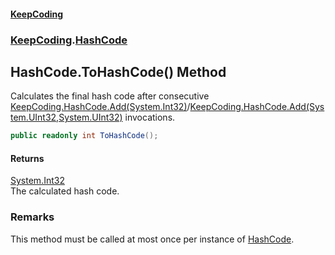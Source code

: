 #### [KeepCoding](index.md 'index')
### [KeepCoding](KeepCoding.md 'KeepCoding').[HashCode](HashCode.md 'KeepCoding.HashCode')
## HashCode.ToHashCode() Method
Calculates the final hash code after consecutive [KeepCoding.HashCode.Add(System.Int32)](https://docs.microsoft.com/en-us/dotnet/api/KeepCoding.HashCode.Add#KeepCoding_HashCode_Add_System_Int32_ 'KeepCoding.HashCode.Add(System.Int32)')/[KeepCoding.HashCode.Add(System.UInt32,System.UInt32)](https://docs.microsoft.com/en-us/dotnet/api/KeepCoding.HashCode.Add#KeepCoding_HashCode_Add_System_UInt32,System_UInt32_ 'KeepCoding.HashCode.Add(System.UInt32,System.UInt32)') invocations.  
```csharp
public readonly int ToHashCode();
```
#### Returns
[System.Int32](https://docs.microsoft.com/en-us/dotnet/api/System.Int32 'System.Int32')  
The calculated hash code.
### Remarks
This method must be called at most once per instance of [HashCode](HashCode.md 'KeepCoding.HashCode').  
